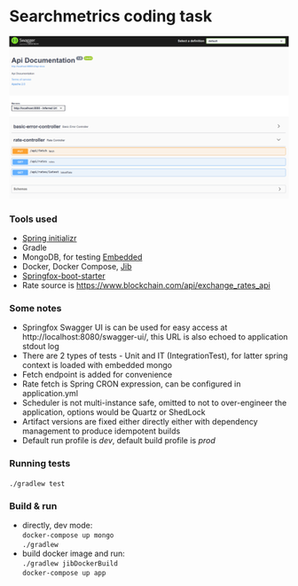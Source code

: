 # Searchmetrics coding task

![Screenshot](img.png)

### Tools used

* [Spring initializr](https://start.spring.io/#!type=gradle-project&language=java&platformVersion=2.3.9.RELEASE&packaging=jar&jvmVersion=11&groupId=com.searchmetrics&artifactId=codingtask&name=codingtask&description=Searchmetrics%20coding%20task&packageName=com.searchmetrics.codingtask&dependencies=flapdoodle-mongo,data-mongodb,web)
* Gradle
* MongoDB, for testing [Embedded](https://github.com/flapdoodle-oss/de.flapdoodle.embed.mongo)
* Docker, Docker Compose, [Jib](https://github.com/GoogleContainerTools/jib)
* [Springfox-boot-starter](https://github.com/springfox/springfox)
* Rate source is https://www.blockchain.com/api/exchange_rates_api


### Some notes

* Springfox Swagger UI is can be used for easy access at http://localhost:8080/swagger-ui/, this URL is also echoed to application stdout log
* There are 2 types of tests - Unit and IT (IntegrationTest), for latter spring context is loaded with embedded mongo
* Fetch endpoint is added for convenience
* Rate fetch is Spring CRON expression, can be configured in application.yml
* Scheduler is not multi-instance safe, omitted to not to over-engineer the application, options would be Quartz or ShedLock
* Artifact versions are fixed either directly either with dependency management to produce idempotent builds
* Default run profile is *dev*, default build profile is *prod*

### Running tests

`./gradlew test`

### Build & run

* directly, dev mode:  
  `docker-compose up mongo`  
  `./gradlew`
* build docker image and run:  
  `./gradlew jibDockerBuild`  
  `docker-compose up app`